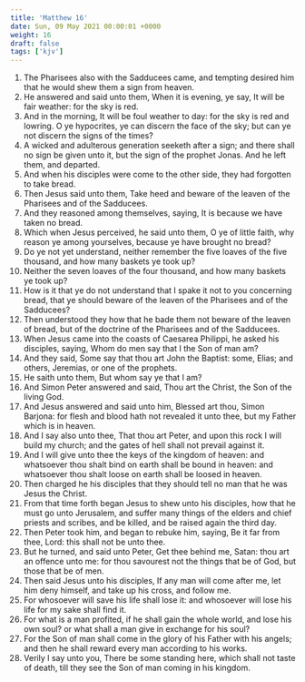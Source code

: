 ```yaml
---
title: 'Matthew 16'
date: Sun, 09 May 2021 00:00:01 +0000
weight: 16
draft: false
tags: ['kjv'] 
---
```


1. The Pharisees also with the Sadducees came, and tempting desired him that he would shew them a sign from heaven.
2. He answered and said unto them, When it is evening, ye say, It will be fair weather: for the sky is red.
3. And in the morning, It will be foul weather to day: for the sky is red and lowring. O ye hypocrites, ye can discern the face of the sky; but can ye not discern the signs of the times?
4. A wicked and adulterous generation seeketh after a sign; and there shall no sign be given unto it, but the sign of the prophet Jonas. And he left them, and departed.
5. And when his disciples were come to the other side, they had forgotten to take bread.
6. Then Jesus said unto them, Take heed and beware of the leaven of the Pharisees and of the Sadducees.
7. And they reasoned among themselves, saying, It is because we have taken no bread.
8. Which when Jesus perceived, he said unto them, O ye of little faith, why reason ye among yourselves, because ye have brought no bread?
9. Do ye not yet understand, neither remember the five loaves of the five thousand, and how many baskets ye took up?
10. Neither the seven loaves of the four thousand, and how many baskets ye took up?
11. How is it that ye do not understand that I spake it not to you concerning bread, that ye should beware of the leaven of the Pharisees and of the Sadducees?
12. Then understood they how that he bade them not beware of the leaven of bread, but of the doctrine of the Pharisees and of the Sadducees.
13. When Jesus came into the coasts of Caesarea Philippi, he asked his disciples, saying, Whom do men say that I the Son of man am?
14. And they said, Some say that thou art John the Baptist: some, Elias; and others, Jeremias, or one of the prophets.
15. He saith unto them, But whom say ye that I am?
16. And Simon Peter answered and said, Thou art the Christ, the Son of the living God.
17. And Jesus answered and said unto him, Blessed art thou, Simon Barjona: for flesh and blood hath not revealed it unto thee, but my Father which is in heaven.
18. And I say also unto thee, That thou art Peter, and upon this rock I will build my church; and the gates of hell shall not prevail against it.
19. And I will give unto thee the keys of the kingdom of heaven: and whatsoever thou shalt bind on earth shall be bound in heaven: and whatsoever thou shalt loose on earth shall be loosed in heaven.
20. Then charged he his disciples that they should tell no man that he was Jesus the Christ.
21. From that time forth began Jesus to shew unto his disciples, how that he must go unto Jerusalem, and suffer many things of the elders and chief priests and scribes, and be killed, and be raised again the third day.
22. Then Peter took him, and began to rebuke him, saying, Be it far from thee, Lord: this shall not be unto thee.
23. But he turned, and said unto Peter, Get thee behind me, Satan: thou art an offence unto me: for thou savourest not the things that be of God, but those that be of men.
24. Then said Jesus unto his disciples, If any man will come after me, let him deny himself, and take up his cross, and follow me.
25. For whosoever will save his life shall lose it: and whosoever will lose his life for my sake shall find it.
26. For what is a man profited, if he shall gain the whole world, and lose his own soul? or what shall a man give in exchange for his soul?
27. For the Son of man shall come in the glory of his Father with his angels; and then he shall reward every man according to his works.
28. Verily I say unto you, There be some standing here, which shall not taste of death, till they see the Son of man coming in his kingdom.
